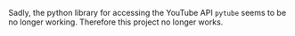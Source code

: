 Sadly, the python library for accessing the YouTube API `pytube` seems to be no longer working.
Therefore this project no longer works.

